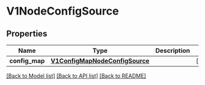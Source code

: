 # V1NodeConfigSource

## Properties
Name | Type | Description | Notes
------------ | ------------- | ------------- | -------------
**config_map** | [**V1ConfigMapNodeConfigSource**](V1ConfigMapNodeConfigSource.md) |  | [optional] 

[[Back to Model list]](../README.md#documentation-for-models) [[Back to API list]](../README.md#documentation-for-api-endpoints) [[Back to README]](../README.md)


